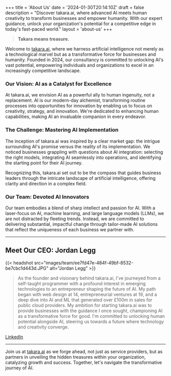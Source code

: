 +++
title = 'About Us'
date = '2024-01-30T20:14:10Z'
draft = false
description = "Discover takara.ai, where advanced AI meets human creativity to transform businesses and empower humanity. With our expert guidance, unlock your organization's potential for a competitive edge in today's fast-paced world."
layout = 'about-us'
+++

> **Takara means treasure.**

Welcome to [takara.ai](/), where we harness artificial intelligence not merely as a technological marvel but as a transformative force for businesses and humanity. Founded in 2024, our consultancy is committed to unlocking AI's vast potential, empowering individuals and organizations to excel in an increasingly competitive landscape.

### Our Vision: AI as a Catalyst for Excellence

At takara.ai, we envision AI as a powerful ally to human ingenuity, not a replacement. AI is our modern-day alchemist, transforming routine processes into opportunities for innovation by enabling us to focus on creativity, strategy, and innovation. We're dedicated to enhancing human capabilities, making AI an invaluable companion in every endeavor.

### The Challenge: Mastering AI Implementation

The inception of takara.ai was inspired by a clear market gap: the intrigue surrounding AI's promise versus the reality of its implementation. We noticed businesses grappling with questions about AI integration: selecting the right models, integrating AI seamlessly into operations, and identifying the starting point for their AI journey.

Recognizing this, takara.ai set out to be the compass that guides business leaders through the intricate landscape of artificial intelligence, offering clarity and direction in a complex field.

### Our Team: Devoted AI Innovators

Our team embodies a blend of sharp intellect and passion for AI. With a laser-focus on AI, machine learning, and large language models (LLMs), we are not distracted by fleeting trends. Instead, we are committed to delivering substantial, impactful change through tailor-made AI solutions that reflect the uniqueness of each business we partner with.

---

## Meet Our CEO: Jordan Legg

{{< headshot src="images/team/ee7fd47e-484f-49bf-8532-be7cbc1d443d.JPG" alt="Jordan Legg" >}}

> As the founder and visionary behind takara.ai, I've journeyed from a self-taught programmer with a profound interest in emerging technologies to an entrepreneur shaping the future of AI. My path began with web design at 14, entrepreneurial ventures at 19, and a deep dive into AI and ML that generated over £100m in sales for public cloud providers. My ambition for starting takara.ai was to provide businesses with the guidance I once sought, championing AI as a transformative force for good. I'm committed to unlocking human potential alongside AI, steering us towards a future where technology and creativity converge.

[LinkedIn](https://www.linkedin.com/in/404missinglink/)

---

Join us at [takara.ai](/) as we forge ahead, not just as service providers, but as partners in unveiling the hidden treasures within your organization, catalyzing growth and success. Together, let's navigate the transformative journey of AI.
